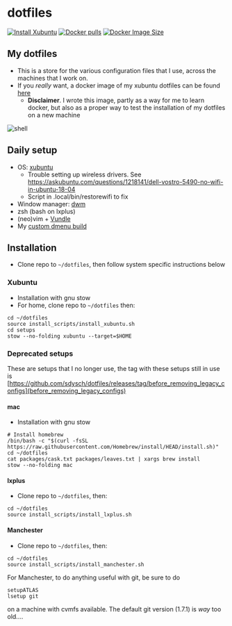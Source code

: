 # dotfiles

[![Install Xubuntu](https://github.com/sdysch/dotfiles/actions/workflows/install_xubuntu.yml/badge.svg)](https://github.com/sdysch/dotfiles/actions/workflows/install_xubuntu.yml)
[![Docker pulls](https://img.shields.io/docker/pulls/sdysch/dotfiles.svg)](https://hub.docker.com/r/sdysch/dotfiles)
[![Docker Image Size](https://img.shields.io/docker/image-size/sdysch/dotfiles/latest)](https://hub.docker.com/r/sdysch/dotfiles/tags?name=latest)

## My dotfiles
 *  This is a store for the various configuration files that I use, across the machines that I work on.
 * If you _really_ want, a docker image of my xubuntu dotfiles can be found [here](https://hub.docker.com/r/sdysch/dotfiles)
	 * **Disclaimer**. I wrote this image, partly as a way for me to learn docker, but also as a proper way to test the installation of my dotfiles on a new machine

![shell](https://github.com/sdysch/dotfiles/-/raw/master/figures/screenshot3.png)

## Daily setup
* OS: [xubuntu](https://xubuntu.org/)
	* Trouble setting up wireless drivers. See https://askubuntu.com/questions/1218141/dell-vostro-5490-no-wifi-in-ubuntu-18-04
	* Script in .local/bin/restorewifi to fix
* Window manager: [dwm](https://github.com/sdysch/dwm)
* zsh (bash on lxplus)
* (neo)vim + [Vundle](https://github.com/VundleVim/Vundle.vim)
* My [custom dmenu build](https://github.com/sdysch/dmenu)

## Installation
* Clone repo to `~/dotfiles`, then follow system specific instructions below
 
### Xubuntu
* Installation with gnu stow
* For home, clone repo to `~/dotfiles` then:
```
cd ~/dotfiles
source install_scripts/install_xubuntu.sh
cd setups
stow --no-folding xubuntu --target=$HOME
```

### Deprecated setups
These are setups that I no longer use, the tag with these setups still in use is [https://github.com/sdysch/dotfiles/releases/tag/before_removing_legacy_configs](before_removing_legacy_configs)

#### mac
* Installation with gnu stow
```
# Install homebrew
/bin/bash -c "$(curl -fsSL https://raw.githubusercontent.com/Homebrew/install/HEAD/install.sh)"
cd ~/dotfiles
cat packages/cask.txt packages/leaves.txt | xargs brew install
stow --no-folding mac
```

#### lxplus
* Clone repo to `~/dotfiles`, then:
```
cd ~/dotfiles
source install_scripts/install_lxplus.sh
```

#### Manchester
* Clone repo to `~/dotfiles`, then:
```
cd ~/dotfiles
source install_scripts/install_manchester.sh
```

For Manchester, to do anything useful with git, be sure to do
```
setupATLAS
lsetup git
```
on a machine with cvmfs available. The default git version (1.7.1) is _way_ too old....
